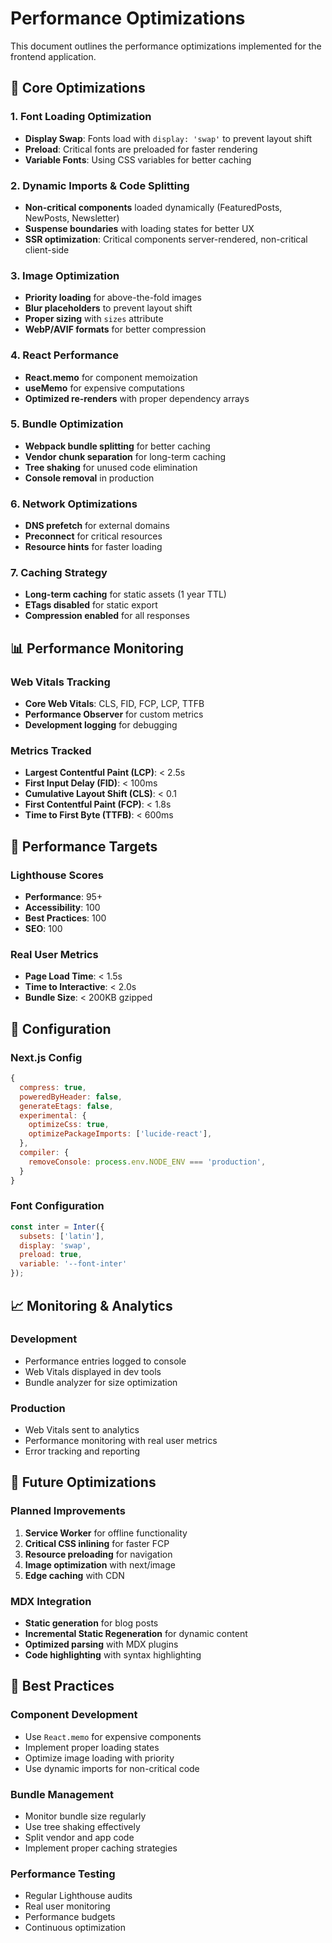 # Performance Optimizations

This document outlines the performance optimizations implemented for the frontend application.

## 🚀 Core Optimizations

### 1. **Font Loading Optimization**
- **Display Swap**: Fonts load with `display: 'swap'` to prevent layout shift
- **Preload**: Critical fonts are preloaded for faster rendering
- **Variable Fonts**: Using CSS variables for better caching

### 2. **Dynamic Imports & Code Splitting**
- **Non-critical components** loaded dynamically (FeaturedPosts, NewPosts, Newsletter)
- **Suspense boundaries** with loading states for better UX
- **SSR optimization**: Critical components server-rendered, non-critical client-side

### 3. **Image Optimization**
- **Priority loading** for above-the-fold images
- **Blur placeholders** to prevent layout shift
- **Proper sizing** with `sizes` attribute
- **WebP/AVIF formats** for better compression

### 4. **React Performance**
- **React.memo** for component memoization
- **useMemo** for expensive computations
- **Optimized re-renders** with proper dependency arrays

### 5. **Bundle Optimization**
- **Webpack bundle splitting** for better caching
- **Vendor chunk separation** for long-term caching
- **Tree shaking** for unused code elimination
- **Console removal** in production

### 6. **Network Optimizations**
- **DNS prefetch** for external domains
- **Preconnect** for critical resources
- **Resource hints** for faster loading

### 7. **Caching Strategy**
- **Long-term caching** for static assets (1 year TTL)
- **ETags disabled** for static export
- **Compression enabled** for all responses

## 📊 Performance Monitoring

### Web Vitals Tracking
- **Core Web Vitals**: CLS, FID, FCP, LCP, TTFB
- **Performance Observer** for custom metrics
- **Development logging** for debugging

### Metrics Tracked
- **Largest Contentful Paint (LCP)**: < 2.5s
- **First Input Delay (FID)**: < 100ms
- **Cumulative Layout Shift (CLS)**: < 0.1
- **First Contentful Paint (FCP)**: < 1.8s
- **Time to First Byte (TTFB)**: < 600ms

## 🎯 Performance Targets

### Lighthouse Scores
- **Performance**: 95+
- **Accessibility**: 100
- **Best Practices**: 100
- **SEO**: 100

### Real User Metrics
- **Page Load Time**: < 1.5s
- **Time to Interactive**: < 2.0s
- **Bundle Size**: < 200KB gzipped

## 🔧 Configuration

### Next.js Config
```javascript
{
  compress: true,
  poweredByHeader: false,
  generateEtags: false,
  experimental: {
    optimizeCss: true,
    optimizePackageImports: ['lucide-react'],
  },
  compiler: {
    removeConsole: process.env.NODE_ENV === 'production',
  }
}
```

### Font Configuration
```javascript
const inter = Inter({ 
  subsets: ['latin'],
  display: 'swap',
  preload: true,
  variable: '--font-inter'
});
```

## 📈 Monitoring & Analytics

### Development
- Performance entries logged to console
- Web Vitals displayed in dev tools
- Bundle analyzer for size optimization

### Production
- Web Vitals sent to analytics
- Performance monitoring with real user metrics
- Error tracking and reporting

## 🚀 Future Optimizations

### Planned Improvements
1. **Service Worker** for offline functionality
2. **Critical CSS inlining** for faster FCP
3. **Resource preloading** for navigation
4. **Image optimization** with next/image
5. **Edge caching** with CDN

### MDX Integration
- **Static generation** for blog posts
- **Incremental Static Regeneration** for dynamic content
- **Optimized parsing** with MDX plugins
- **Code highlighting** with syntax highlighting

## 📝 Best Practices

### Component Development
- Use `React.memo` for expensive components
- Implement proper loading states
- Optimize image loading with priority
- Use dynamic imports for non-critical code

### Bundle Management
- Monitor bundle size regularly
- Use tree shaking effectively
- Split vendor and app code
- Implement proper caching strategies

### Performance Testing
- Regular Lighthouse audits
- Real user monitoring
- Performance budgets
- Continuous optimization

